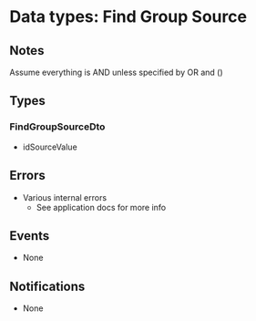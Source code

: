 # Data types: Find Group Source

## Notes

Assume everything is AND unless specified by OR and ()

## Types

### FindGroupSourceDto

- idSourceValue

## Errors

- Various internal errors
  - See application docs for more info

## Events

- None

## Notifications

- None
